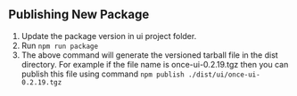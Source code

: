 ## Publishing New Package

1. Update the package version in ui project folder.
2. Run `npm run package`
3. The above command will generate the versioned tarball file in the dist directory. For example if
   the file name is once-ui-0.2.19.tgz then you can publish this file using command `npm publish ./dist/ui/once-ui-0.2.19.tgz`
